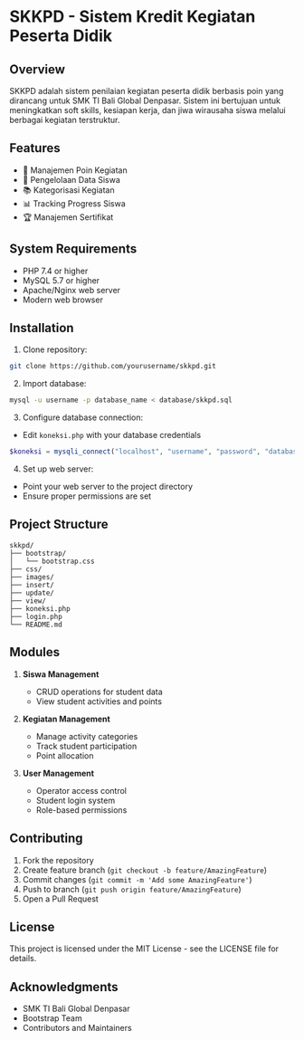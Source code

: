 # SKKPD - Sistem Kredit Kegiatan Peserta Didik

## Overview
SKKPD adalah sistem penilaian kegiatan peserta didik berbasis poin yang dirancang untuk SMK TI Bali Global Denpasar. Sistem ini bertujuan untuk meningkatkan soft skills, kesiapan kerja, dan jiwa wirausaha siswa melalui berbagai kegiatan terstruktur.

## Features
- 🎯 Manajemen Poin Kegiatan
- 👥 Pengelolaan Data Siswa
- 📚 Kategorisasi Kegiatan
- 📊 Tracking Progress Siswa
- 🏆 Manajemen Sertifikat

## System Requirements
- PHP 7.4 or higher
- MySQL 5.7 or higher
- Apache/Nginx web server
- Modern web browser

## Installation
1. Clone repository:
```bash
git clone https://github.com/yourusername/skkpd.git
```

2. Import database:
```bash
mysql -u username -p database_name < database/skkpd.sql
```

3. Configure database connection:
- Edit `koneksi.php` with your database credentials
```php
$koneksi = mysqli_connect("localhost", "username", "password", "database_name");
```

4. Set up web server:
- Point your web server to the project directory
- Ensure proper permissions are set

## Project Structure
```
skkpd/
├── bootstrap/
│   └── bootstrap.css
├── css/
├── images/
├── insert/
├── update/
├── view/
├── koneksi.php
├── login.php
└── README.md
```

## Modules
1. **Siswa Management**
   - CRUD operations for student data
   - View student activities and points

2. **Kegiatan Management**
   - Manage activity categories
   - Track student participation
   - Point allocation

3. **User Management**
   - Operator access control
   - Student login system
   - Role-based permissions

## Contributing
1. Fork the repository
2. Create feature branch (`git checkout -b feature/AmazingFeature`)
3. Commit changes (`git commit -m 'Add some AmazingFeature'`)
4. Push to branch (`git push origin feature/AmazingFeature`)
5. Open a Pull Request

## License
This project is licensed under the MIT License - see the LICENSE file for details.

## Acknowledgments
- SMK TI Bali Global Denpasar
- Bootstrap Team
- Contributors and Maintainers
